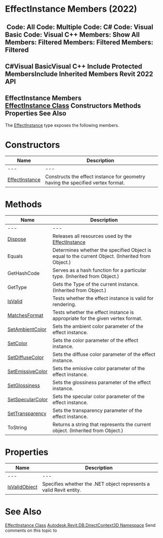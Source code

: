 # EffectInstance Members (2022)

﻿
 Code: All Code: Multiple Code: C# Code: Visual Basic Code: Visual C++  Members: Show All Members: Filtered Members: Filtered Members: Filtered   
---  
C#Visual BasicVisual C++
Include Protected MembersInclude Inherited Members
Revit 2022 API  
---  
EffectInstance Members  
[EffectInstance Class](45b7ef37-46b6-6cf4-2f42-c6f4055a170c.md "EffectInstance Class") Constructors Methods Properties See Also  
---  
The [EffectInstance](45b7ef37-46b6-6cf4-2f42-c6f4055a170c.md "EffectInstance Class") type exposes the following members.
# Constructors
| Name | Description |
| --- | --- |
| --- | --- | --- |
| [EffectInstance](35aedbef-870d-ca83-5810-be60c60ee08c.md "EffectInstance Constructor") | Constructs the effect instance for geometry having the specified vertex format. |

# Methods
| Name | Description |
| --- | --- |
| --- | --- | --- |
| [Dispose](0e5d4b5b-6d8f-acf5-bbbe-26976005995f.md "Dispose Method") | Releases all resources used by the [EffectInstance](45b7ef37-46b6-6cf4-2f42-c6f4055a170c.md "EffectInstance Class") |
| Equals | Determines whether the specified Object is equal to the current Object. (Inherited from Object.) |
| GetHashCode | Serves as a hash function for a particular type.  (Inherited from Object.) |
| GetType | Gets the Type of the current instance. (Inherited from Object.) |
| [IsValid](1303d1fd-6b1b-e3f0-c412-4b65cceb3aa1.md "IsValid Method") | Tests whether the effect instance is valid for rendering. |
| [MatchesFormat](a7cd2cff-48df-cf5d-bd49-83acb319a438.md "MatchesFormat Method") | Tests whether the effect instance is appropriate for the given vertex format. |
| [SetAmbientColor](8b664a39-8174-b5c3-f4b7-67f71ffaaf6b.md "SetAmbientColor Method") | Sets the ambient color parameter of the effect instance. |
| [SetColor](6f5f2e39-a850-5a55-ee09-7d2856209d84.md "SetColor Method") | Sets the color parameter of the effect instance. |
| [SetDiffuseColor](7302a193-6396-93a7-a36e-0bde4f2a119c.md "SetDiffuseColor Method") | Sets the diffuse color parameter of the effect instance. |
| [SetEmissiveColor](00b45e82-3bd5-b592-66e9-36364628c59b.md "SetEmissiveColor Method") | Sets the emissive color parameter of the effect instance. |
| [SetGlossiness](15378b4c-bcf8-74a8-5f55-ebf13c1d1496.md "SetGlossiness Method") | Sets the glossiness parameter of the effect instance. |
| [SetSpecularColor](715cb93c-e62a-280d-0095-47950d1cce7f.md "SetSpecularColor Method") | Sets the specular color parameter of the effect instance. |
| [SetTransparency](6866ee5e-23ea-9b05-a6f4-74ba3795b81d.md "SetTransparency Method") | Sets the transparency parameter of the effect instance. |
| ToString | Returns a string that represents the current object. (Inherited from Object.) |

# Properties
| Name | Description |
| --- | --- |
| --- | --- | --- |
| [IsValidObject](5423f5b9-ee5f-7c71-330f-181db1dcdb37.md "IsValidObject Property") | Specifies whether the .NET object represents a valid Revit entity. |

# See Also
[EffectInstance Class](45b7ef37-46b6-6cf4-2f42-c6f4055a170c.md "EffectInstance Class")
[Autodesk.Revit.DB.DirectContext3D Namespace](f4ba10f0-55ea-5344-173b-688405391794.md "Autodesk.Revit.DB.DirectContext3D Namespace")
Send comments on this topic to 